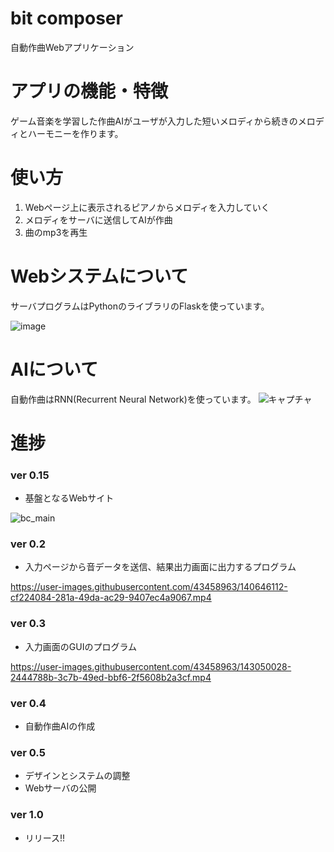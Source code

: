 # bit composer
 自動作曲Webアプリケーション

# アプリの機能・特徴
ゲーム音楽を学習した作曲AIがユーザが入力した短いメロディから続きのメロディとハーモニーを作ります。

# 使い方
1. Webページ上に表示されるピアノからメロディを入力していく
2. メロディをサーバに送信してAIが作曲
3. 曲のmp3を再生

# Webシステムについて
サーバプログラムはPythonのライブラリのFlaskを使っています。
 
 ![image](https://user-images.githubusercontent.com/43458963/143021077-12c72daf-c194-4914-8e4b-0b77dd9f3822.png)

# AIについて
自動作曲はRNN(Recurrent Neural Network)を使っています。
![キャプチャ](https://user-images.githubusercontent.com/43458963/143048883-7ccfc8c7-33bf-4be4-9133-b6e54f8e240f.PNG)


# 進捗
### ver 0.15
- 基盤となるWebサイト

![bc_main](https://user-images.githubusercontent.com/84367211/138039843-7c1eacbf-d8f5-46e5-b598-f8a70b40467c.png)

### ver 0.2
- 入力ページから音データを送信、結果出力画面に出力するプログラム

https://user-images.githubusercontent.com/43458963/140646112-cf224084-281a-49da-ac29-9407ec4a9067.mp4

### ver 0.3
- 入力画面のGUIのプログラム

https://user-images.githubusercontent.com/43458963/143050028-2444788b-3c7b-49ed-bbf6-2f5608b2a3cf.mp4

### ver 0.4
- 自動作曲AIの作成

### ver 0.5
- デザインとシステムの調整
- Webサーバの公開

### ver 1.0
- リリース!!

